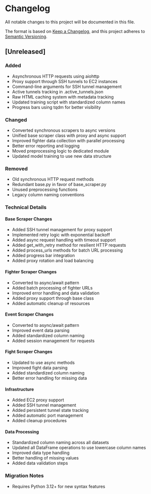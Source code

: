 # Changelog

All notable changes to this project will be documented in this file.

The format is based on [Keep a Changelog](https://keepachangelog.com/en/1.0.0/),
and this project adheres to [Semantic Versioning](https://semver.org/spec/v2.0.0.html).

## [Unreleased]

### Added
- Asynchronous HTTP requests using aiohttp
- Proxy support through SSH tunnels to EC2 instances
- Command-line arguments for SSH tunnel management
- Active tunnels tracking in .active_tunnels.json
- Raw HTML caching system with metadata tracking
- Updated training script with standardized column names
- Progress bars using tqdm for better visibility

### Changed
- Converted synchronous scrapers to async versions
- Unified base scraper class with proxy and async support
- Improved fighter data collection with parallel processing
- Better error reporting and logging
- Moved preprocessing logic to dedicated module
- Updated model training to use new data structure

### Removed
- Old synchronous HTTP request methods
- Redundant base.py in favor of base_scraper.py
- Unused preprocessing functions
- Legacy column naming conventions

### Technical Details

#### Base Scraper Changes
- Added SSH tunnel management for proxy support
- Implemented retry logic with exponential backoff
- Added async request handling with timeout support
- Added get_with_retry method for resilient HTTP requests
- Added process_urls methods for batch URL processing
- Added progress bar integration
- Added proxy rotation and load balancing

#### Fighter Scraper Changes
- Converted to async/await pattern
- Added batch processing of fighter URLs
- Improved error handling and data validation
- Added proxy support through base class
- Added automatic cleanup of resources

#### Event Scraper Changes
- Converted to async/await pattern
- Improved event data parsing
- Added standardized column naming
- Added session management for requests

#### Fight Scraper Changes
- Updated to use async methods
- Improved fight data parsing
- Added standardized column naming
- Better error handling for missing data

#### Infrastructure
- Added EC2 proxy support
- Added SSH tunnel management
- Added persistent tunnel state tracking
- Added automatic port management
- Added cleanup procedures

#### Data Processing
- Standardized column naming across all datasets
- Updated all DataFrame operations to use lowercase column names
- Improved data type handling
- Better handling of missing values
- Added data validation steps

### Migration Notes
- Requires Python 3.12+ for new syntax features 